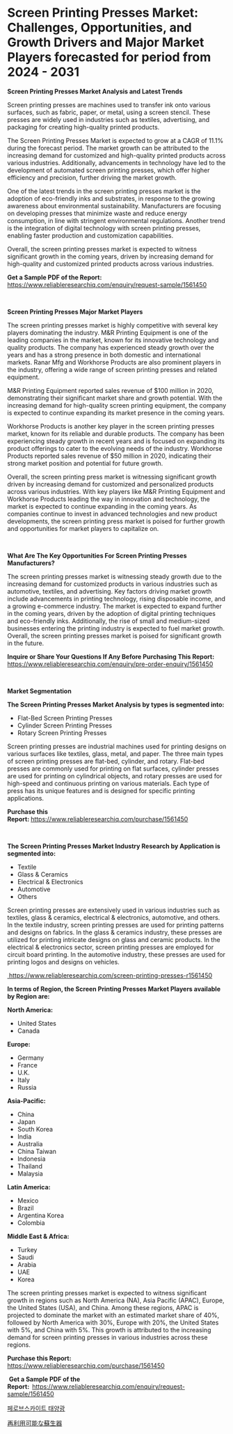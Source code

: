 <p><h1>Screen Printing Presses Market: Challenges, Opportunities, and Growth Drivers and Major Market Players forecasted for period from 2024 - 2031</h1></p><p><strong>Screen Printing Presses Market Analysis and Latest Trends</strong></p>
<p><p>Screen printing presses are machines used to transfer ink onto various surfaces, such as fabric, paper, or metal, using a screen stencil. These presses are widely used in industries such as textiles, advertising, and packaging for creating high-quality printed products.</p><p>The Screen Printing Presses Market is expected to grow at a CAGR of 11.1% during the forecast period. The market growth can be attributed to the increasing demand for customized and high-quality printed products across various industries. Additionally, advancements in technology have led to the development of automated screen printing presses, which offer higher efficiency and precision, further driving the market growth.</p><p>One of the latest trends in the screen printing presses market is the adoption of eco-friendly inks and substrates, in response to the growing awareness about environmental sustainability. Manufacturers are focusing on developing presses that minimize waste and reduce energy consumption, in line with stringent environmental regulations. Another trend is the integration of digital technology with screen printing presses, enabling faster production and customization capabilities.</p><p>Overall, the screen printing presses market is expected to witness significant growth in the coming years, driven by increasing demand for high-quality and customized printed products across various industries.</p></p>
<p><strong>Get a Sample PDF of the Report:&nbsp;</strong> <a href="https://www.reliableresearchiq.com/enquiry/request-sample/1561450">https://www.reliableresearchiq.com/enquiry/request-sample/1561450</a></p>
<p>&nbsp;</p>
<p><strong>Screen Printing Presses Major Market Players</strong></p>
<p><p>The screen printing presses market is highly competitive with several key players dominating the industry. M&R Printing Equipment is one of the leading companies in the market, known for its innovative technology and quality products. The company has experienced steady growth over the years and has a strong presence in both domestic and international markets. Ranar Mfg and Workhorse Products are also prominent players in the industry, offering a wide range of screen printing presses and related equipment.</p><p>M&R Printing Equipment reported sales revenue of $100 million in 2020, demonstrating their significant market share and growth potential. With the increasing demand for high-quality screen printing equipment, the company is expected to continue expanding its market presence in the coming years.</p><p>Workhorse Products is another key player in the screen printing presses market, known for its reliable and durable products. The company has been experiencing steady growth in recent years and is focused on expanding its product offerings to cater to the evolving needs of the industry. Workhorse Products reported sales revenue of $50 million in 2020, indicating their strong market position and potential for future growth.</p><p>Overall, the screen printing press market is witnessing significant growth driven by increasing demand for customized and personalized products across various industries. With key players like M&R Printing Equipment and Workhorse Products leading the way in innovation and technology, the market is expected to continue expanding in the coming years. As companies continue to invest in advanced technologies and new product developments, the screen printing press market is poised for further growth and opportunities for market players to capitalize on.</p></p>
<p>&nbsp;</p>
<p><strong>What Are The Key Opportunities For Screen Printing Presses Manufacturers?</strong></p>
<p><p>The screen printing presses market is witnessing steady growth due to the increasing demand for customized products in various industries such as automotive, textiles, and advertising. Key factors driving market growth include advancements in printing technology, rising disposable income, and a growing e-commerce industry. The market is expected to expand further in the coming years, driven by the adoption of digital printing techniques and eco-friendly inks. Additionally, the rise of small and medium-sized businesses entering the printing industry is expected to fuel market growth. Overall, the screen printing presses market is poised for significant growth in the future.</p></p>
<p><strong>Inquire or Share Your Questions If Any Before Purchasing This Report:</strong> <a href="https://www.reliableresearchiq.com/enquiry/pre-order-enquiry/1561450">https://www.reliableresearchiq.com/enquiry/pre-order-enquiry/1561450</a></p>
<p>&nbsp;</p>
<p><strong>Market Segmentation</strong></p>
<p><strong>The Screen Printing Presses Market Analysis by types is segmented into:</strong></p>
<p><ul><li>Flat-Bed Screen Printing Presses</li><li>Cylinder Screen Printing Presses</li><li>Rotary Screen Printing Presses</li></ul></p>
<p><p>Screen printing presses are industrial machines used for printing designs on various surfaces like textiles, glass, metal, and paper. The three main types of screen printing presses are flat-bed, cylinder, and rotary. Flat-bed presses are commonly used for printing on flat surfaces, cylinder presses are used for printing on cylindrical objects, and rotary presses are used for high-speed and continuous printing on various materials. Each type of press has its unique features and is designed for specific printing applications.</p></p>
<p><strong>Purchase this Report:&nbsp;</strong><a href="https://www.reliableresearchiq.com/purchase/1561450">https://www.reliableresearchiq.com/purchase/1561450</a></p>
<p>&nbsp;</p>
<p><strong>The Screen Printing Presses Market Industry Research by Application is segmented into:</strong></p>
<p><ul><li>Textile</li><li>Glass & Ceramics</li><li>Electrical & Electronics</li><li>Automotive</li><li>Others</li></ul></p>
<p><p>Screen printing presses are extensively used in various industries such as textiles, glass & ceramics, electrical & electronics, automotive, and others. In the textile industry, screen printing presses are used for printing patterns and designs on fabrics. In the glass & ceramics industry, these presses are utilized for printing intricate designs on glass and ceramic products. In the electrical & electronics sector, screen printing presses are employed for circuit board printing. In the automotive industry, these presses are used for printing logos and designs on vehicles.</p></p>
<p><a href="https://www.reliableresearchiq.com/screen-printing-presses-r1561450">&nbsp;https://www.reliableresearchiq.com/screen-printing-presses-r1561450</a></p>
<p><strong>In terms of Region, the Screen Printing Presses Market Players available by Region are:</strong></p>
<p>
    <p> <strong> North America: </strong>
        <ul>
            <li>United States</li>
            <li>Canada</li>
        </ul>
        </p> 
    <p> <strong> Europe: </strong>
        <ul>
            <li>Germany</li>
            <li>France</li>
            <li>U.K.</li>
            <li>Italy</li>
            <li>Russia</li>
        </ul>
        </p> 
    <p> <strong> Asia-Pacific: </strong>
        <ul>
            <li>China</li>
            <li>Japan</li>
            <li>South Korea</li>
            <li>India</li>
            <li>Australia</li>
            <li>China Taiwan</li>
            <li>Indonesia</li>
            <li>Thailand</li>
            <li>Malaysia</li>
        </ul>
        </p> 
    <p> <strong> Latin America: </strong>
        <ul>
            <li>Mexico</li>
            <li>Brazil</li>
            <li>Argentina Korea</li>
            <li>Colombia</li>
        </ul>
        </p> 
    <p> <strong> Middle East & Africa: </strong>
        <ul>
            <li>Turkey</li>
            <li>Saudi</li>
            <li>Arabia</li>
            <li>UAE</li>
            <li>Korea</li>
        </ul>
    </p>
    </p>
<p><p>The screen printing presses market is expected to witness significant growth in regions such as North America (NA), Asia Pacific (APAC), Europe, the United States (USA), and China. Among these regions, APAC is projected to dominate the market with an estimated market share of 40%, followed by North America with 30%, Europe with 20%, the United States with 5%, and China with 5%. This growth is attributed to the increasing demand for screen printing presses in various industries across these regions.</p></p>
<p><strong>Purchase this Report: </strong><a href="https://www.reliableresearchiq.com/purchase/1561450">https://www.reliableresearchiq.com/purchase/1561450</a></p>
<p>&nbsp;<strong>Get a Sample PDF of the Report:&nbsp;&nbsp;</strong><a href="https://www.reliableresearchiq.com/enquiry/request-sample/1561450">https://www.reliableresearchiq.com/enquiry/request-sample/1561450</a></p>
<p><strong></strong></p>
<p><p><a href="https://github.com/vss5505pa7z1p/Market-Research-Report-List-3/blob/main/183504344606.md">페로브스카이트 태양광</a></p><p><a href="https://github.com/pepo3k/Market-Research-Report-List-3/blob/main/387609034410.md">再利用可能な蘇生器</a></p></p>
